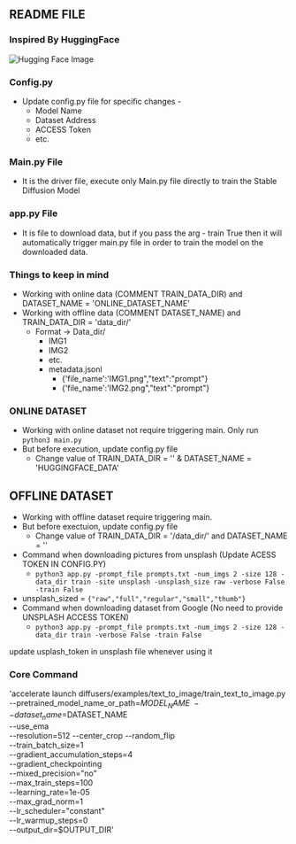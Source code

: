 ## README FILE

### Inspired By HuggingFace
![Hugging Face Image](https://huggingface.co/front/assets/homepage/hugs-mobile.svg)

### Config.py
- Update config.py file for specific changes - 
    - Model Name
    - Dataset Address
    - ACCESS Token
    - etc.

### Main.py File
- It is the driver file, execute only Main.py file directly to train the Stable Diffusion Model

### app.py File
- It is file to download data, but if you pass the arg - train True then it will automatically trigger main.py file in order to train the model on the downloaded data.

### Things to keep in mind
- Working with online data (COMMENT TRAIN_DATA_DIR) and DATASET_NAME = 'ONLINE_DATASET_NAME'
- Working with offline data (COMMENT DATASET_NAME) and TRAIN_DATA_DIR = 'data_dir/'
    - Format -> Data_dir/
        - IMG1
        - IMG2
        - etc.
        - metadata.jsonl
            - {'file_name':'IMG1.png","text":"prompt"}
            - {'file_name':'IMG2.png","text":"prompt"}

### ONLINE DATASET
- Working with online dataset not require triggering main. Only run `python3 main.py`
- But before execution, update config.py file
    - Change value of TRAIN_DATA_DIR = '' & DATASET_NAME = 'HUGGINGFACE_DATA'

## OFFLINE DATASET
- Working with offline dataset require triggering main.
- But before exectuion, update config.py file
    - Change value of TRAIN_DATA_DIR = '/data_dir/' and DATASET_NAME = ''
- Command when downloading pictures from unsplash (Update ACESS TOKEN IN CONFIG.PY)
    - `python3 app.py -prompt_file prompts.txt -num_imgs 2 -size 128 -data_dir train -site unsplash -unsplash_size raw -verbose False -train False`
- unsplash_sized = `{"raw","full","regular","small","thumb"}`
- Command when downloading dataset from Google (No need to provide UNSPLASH ACCESS TOKEN)
    - `python3 app.py -prompt_file prompts.txt -num_imgs 2 -size 128 -data_dir train -verbose False -train False`




update usplash_token in unsplash file whenever using it


### Core Command
'accelerate launch diffusers/examples/text_to_image/train_text_to_image.py \
          --pretrained_model_name_or_path=$MODEL_NAME \
          --dataset_name=$DATASET_NAME \
          --use_ema \
          --resolution=512 --center_crop --random_flip \
          --train_batch_size=1 \
          --gradient_accumulation_steps=4 \
          --gradient_checkpointing \
          --mixed_precision="no" \
          --max_train_steps=100 \
          --learning_rate=1e-05 \
          --max_grad_norm=1 \
          --lr_scheduler="constant" \
          --lr_warmup_steps=0 \
          --output_dir=$OUTPUT_DIR'